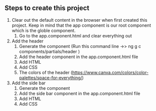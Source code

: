 ## Steps to create this project 
1) Clear out the default content in the browser when first created this project. Keep in mind that the app component is our root component which is the globle component. 
    1. Go to the app.component.html and clear everything out
2) Add the header 
    1. Generate the component (Run this command line ->> ng g c components/partials/header )
    2. Add the header component in the app.component.html file 
    3. Add HTML
    4. Add CSS
    5. The colors of the header (https://www.canva.com/colors/color-palettes/space-for-everything/)
3) Add the side bar
    1. Generate the component 
    2. Add the side bar component in the app.component.html file 
    3. Add HTML
    4. Add CSS 